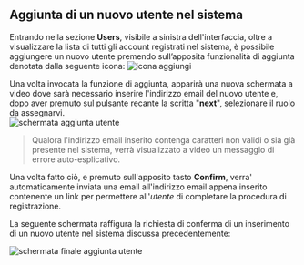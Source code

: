 ## Aggiunta di un nuovo utente nel sistema
Entrando nella sezione **Users**, visibile a sinistra dell'interfaccia, oltre a visualizzare la lista di tutti gli account registrati nel sistema, è possibile aggiungere un nuovo utente premendo sull’apposita funzionalità di aggiunta denotata dalla seguente icona: ![icona aggiungi](assets/web/addbutton.png)</br>

Una volta invocata la funzione di aggiunta, apparirà una nuova schermata a video dove sarà necessario inserire l'indirizzo email del nuovo utente e, dopo aver premuto sul pulsante recante la scritta "**next**",  selezionare il ruolo da assegnarvi.<br>
![schermata aggiunta utente](assets/web/adduser.png)</br>

>Qualora l'indirizzo email inserito contenga caratteri non validi o sia già presente nel sistema, verrà visualizzato a video un messaggio di errore auto-esplicativo.

Una volta fatto ciò, e premuto sull'apposito tasto **Confirm**, verra' automaticamente inviata una email all'indirizzo email appena inserito contenente un link per permettere all'*utente* di completare la procedura di registrazione.

La seguente schermata raffigura la richiesta di conferma di un inserimento di un nuovo utente nel sistema discussa precedentemente:

![schermata finale aggiunta utente](assets/web/adduser2.png)